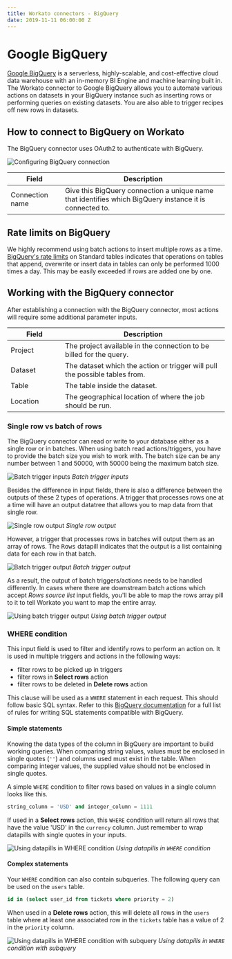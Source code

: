 ```yaml
---
title: Workato connectors - BigQuery
date: 2019-11-11 06:00:00 Z
---
```


# Google BigQuery
[Google BigQuery](https://cloud.google.com/bigquery/) is a serverless, highly-scalable, and cost-effective cloud data warehouse with an in-memory BI Engine and machine learning built in. The Workato connector to Google BigQuery allows you to automate various actions on datasets in your BigQuery instance such as inserting rows or performing queries on existing datasets. You are also able to trigger recipes off new rows in datasets.

## How to connect to BigQuery on Workato
The BigQuery connector uses OAuth2 to authenticate with BigQuery.

![Configuring BigQuery connection](/assets/images/bigquery/connection.png)

<table class="unchanged rich-diff-level-one">
  <thead>
    <tr>
        <th width='25%'>Field</th>
        <th>Description</th>
    </tr>
  </thead>
  <tbody>
    <tr>
      <td>Connection name</td>
      <td>Give this BigQuery connection a unique name that identifies which BigQuery instance it is connected to.</td>
    </tr>
  </tbody>
</table>

## Rate limits on BigQuery
We highly recommend using batch actions to insert multiple rows as a time. [BigQuery's rate limits](https://cloud.google.com/bigquery/quotas#standard_tables) on Standard tables indicates that operations on tables that append, overwrite or insert data in tables can only be performed 1000 times a day. This may be easily exceeded if rows are added one by one.

## Working with the BigQuery connector
After establishing a connection with the BigQuery connector, most actions will require some additional parameter inputs.

<table class="unchanged rich-diff-level-one">
  <thead>
    <tr>
        <th width='25%'>Field</th>
        <th>Description</th>
    </tr>
  </thead>
  <tbody>
    <tr>
      <td>Project</td>
      <td>The project available in the connection to be billed for the query.</td>
    </tr>
    <tr>
      <td>Dataset</td>
      <td>The dataset which the action or trigger will pull the possible tables from.</td>
    </tr>
    <tr>
      <td>Table</td>
      <td>The table inside the dataset.</td>
    </tr>
    <tr>
      <td>Location</td>
      <td>The geographical location of where the job should be run.</td>
    </tr>
  </tbody>
</table>

### Single row vs batch of rows
The BigQuery connector can read or write to your database either as a single row or in batches. When using batch read actions/triggers, you have to provide the batch size you wish to work with. The batch size can be any number between 1 and 50000, with 50000 being the maximum batch size.

![Batch trigger inputs](/assets/images/bigquery/batch_trigger_input.png)
*Batch trigger inputs*

Besides the difference in input fields, there is also a difference between the outputs of these 2 types of operations. A trigger that processes rows one at a time will have an output datatree that allows you to map data from that single row.

![Single row output](/assets/images/bigquery/single_row_trigger_output.png)
*Single row output*

However, a trigger that processes rows in batches will output them as an array of rows. The <kbd>Rows</kbd> datapill indicates that the output is a list containing data for each row in that batch.

![Batch trigger output](/assets/images/bigquery/batch_trigger_output.png)
*Batch trigger output*

As a result, the output of batch triggers/actions needs to be handled differently. In cases where there are downstream batch actions which accept *Rows source list* input fields, you'll be able to map the rows array pill to it to tell Workato you want to map the entire array.

![Using batch trigger output](/assets/images/bigquery/using_batch_output.png)
*Using batch trigger output*

### WHERE condition
This input field is used to filter and identify rows to perform an action on. It is used in multiple triggers and actions in the following ways:
- filter rows to be picked up in triggers
- filter rows in **Select rows** action
- filter rows to be deleted in **Delete rows** action

This clause will be used as a `WHERE` statement in each request. This should follow basic SQL syntax. Refer to this [BigQuery documentation](https://cloud.google.com/bigquery/docs/reference/standard-sql/query-syntax) for a full list of rules for writing SQL statements compatible with BigQuery.

#### Simple statements

Knowing the data types of the column in BigQuery are important to build working queries. When comparing string values, values must be enclosed in single quotes (`''`) and columns used must exist in the table. When comparing integer values, the supplied value should not be enclosed in single quotes.

A simple `WHERE` condition to filter rows based on values in a single column looks like this.

```sql
string_column = 'USD' and integer_column = 1111
```

If used in a **Select rows** action, this `WHERE` condition will return all rows that have the value 'USD' in the `currency` column. Just remember to wrap datapills with single quotes in your inputs.

![Using datapills in WHERE condition](/assets/images/bigquery/use_datapill_in_where.png)
*Using datapills in `WHERE` condition*

#### Complex statements

Your `WHERE` condition can also contain subqueries. The following query can be used on the `users` table.

```sql
id in (select user_id from tickets where priority = 2)
```

When used in a **Delete rows** action, this will delete all rows in the `users` table where at least one associated row in the `tickets` table has a value of 2 in the `priority` column.

![Using datapills in WHERE condition with subquery](/assets/images/postgresql/use_datapill_in_where_complex.png)
*Using datapills in `WHERE` condition with subquery*
